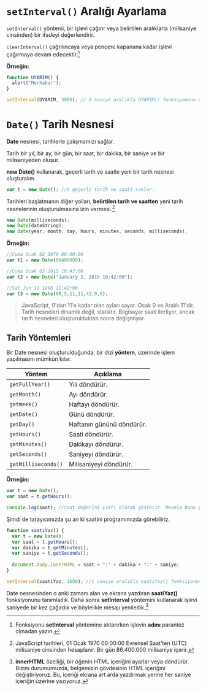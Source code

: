 # `setInterval()` Aralığı Ayarlama

`setInterval()` yöntemi, bir işlevi çağırır veya belirtilen aralıklarla (milisaniye cinsinden) bir ifadeyi değerlendirir.

``clearInterval()`` çağrılıncaya veya pencere kapanana kadar işlevi çağırmaya devam edecektir.[^1]

**Örneğin:**

```javascript
function UYARIM() {
  alert("Merhaba!");
}

setInterval(UYARIM, 3000); // 3 saniye aralıkla UYARIM() fonksiyonunu çağırılır.
```

  [^1]: Fonksiyonu **setInterval** yöntemine aktarırken işlevin **adını** parantez olmadan yazın.

# ``Date()`` Tarih Nesnesi


**Date** nesnesi, tarihlerle çalışmamızı sağlar.

Tarih bir yıl, bir ay, bir gün, bir saat, bir dakika, bir saniye ve bir milisaniyeden oluşur.

**new Date()** kullanarak, geçerli tarih ve saatle yeni bir tarih nesnesi oluşturalım

```javascript	
var t = new Date(); //t geçerli tarih ve saati saklar.
```

Tarihleri başlatmanın diğer yolları, **belirtilen tarih ve saatten** yeni tarih nesnelerinin oluşturulmasına izin vermesi.[^2]

```javascript	
new Date(milliseconds);
new Date(dateString);
new Date(year, month, day, hours, minutes, seconds, milliseconds);
```

  [^2]: JavaScript tarihleri, 01 Ocak 1970 00:00:00 Evrensel Saat'ten (UTC) milisaniye cinsinden hesaplanır. Bir gün 86.400.000 milisaniye içerir.

**Örneğin:**
  
```javascript
//Cuma Ocak 02 1970 00:00:00
var t1 = new Date(86400000); 

//Cuma Ocak 02 2015 10:42:00
var t2 = new Date("January 2, 2015 10:42:00");

//Sat Jun 11 1988 11:42:00
var t3 = new Date(88,5,11,11,42,0,0);
```

> JavaScript, 0'dan 11'e kadar olan ayları sayar. Ocak 0 ve Aralık 11'dir. Tarih nesneleri dinamik değil, statiktir. Bilgisayar saati ilerliyor, ancak tarih nesneleri oluşturulduktan sonra değişmiyor.

## Tarih Yöntemleri

Bir Date nesnesi oluşturulduğunda, bir dizi **yöntem**, üzerinde işlem yapılmasını mümkün kılar.

| Yöntem | Açıklama |
| ------ | -------- |
| `getFullYear()` | Yılı döndürür. |
| `getMonth()` | Ayı döndürür. |
| `getWeek()` | Haftayı döndürür. |
| `getDate()` | Günü döndürür. |
| `getDay()` | Haftanın gününü döndürür. |
| `getHours()` | Saati döndürür. |
| `getMinutes()` | Dakikayı döndürür. |
| `getSeconds()` | Saniyeyi döndürür. |
| `getMilliseconds()` | Milisaniyeyi döndürür. |

**Örneğin:**

```javascript	
var t = new Date();
var saat = t.getHours();

console.log(saat); //Saat değerini çıktı olarak gösterir. Mesela bunu yazdığımızda, 13 olarak çıktısını görebiliriz. Çünkü saat 13'te olduğu için.
```

Şimdi de tarayıcımızda şu an ki saatini programımızda görebiliriz.

```javascript
function saatiYaz() {
  var t = new Date();
  var saat = t.getHours();
  var dakika = t.getMinutes();
  var saniye = t.getSeconds();
  
  document.body.innerHTML = saat + ":" + dakika + ":" + saniye;
}

setInterval(saatiYaz, 1000); //1 saniye aralıkla saatiYaz() fonksiyonunu çağırır.
```

Date nesnesinden o anki zamanı alan ve ekrana yazdıran **saatiYaz()** fonksiyonunu tanımladık.
Daha sonra **setInterval** yöntemini kullanarak işlevi saniyede bir kez çağırdık ve böylelikle mesajı yeniledik.[^3]

  [^3]: **innerHTML** özelliği, bir öğenin HTML içeriğini ayarlar veya döndürür. Bizim durumumuzda, belgemizin gövdesinin HTML içeriğini değiştiriyoruz. Bu, içeriği ekrana art arda yazdırmak yerine her saniye içeriğin üzerine yazıyoruz.

